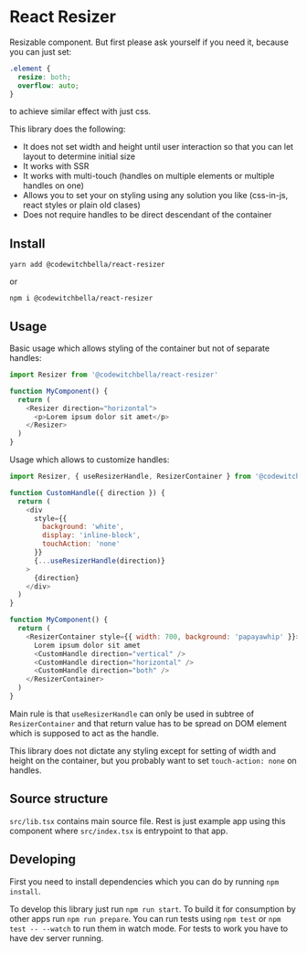# React Resizer

Resizable component. But first please ask yourself if you need it, because you
can just set:
```css
.element {
  resize: both;
  overflow: auto;
}
```
to achieve similar effect with just css.

This library does the following:

- It does not set width and height until user interaction so that you can let layout to determine initial size
- It works with SSR
- It works with multi-touch (handles on multiple elements or multiple handles on one)
- Allows you to set your on styling using any solution you like (css-in-js, react styles or plain old clases)
- Does not require handles to be direct descendant of the container

## Install

`yarn add @codewitchbella/react-resizer`

or

`npm i @codewitchbella/react-resizer`

## Usage

Basic usage which allows styling of the container but not of separate handles:

```js
import Resizer from '@codewitchbella/react-resizer'

function MyComponent() {
  return (
    <Resizer direction="horizontal">
      <p>Lorem ipsum dolor sit amet</p>
    </Resizer>
  )
}
```

Usage which allows to customize handles:

```js
import Resizer, { useResizerHandle, ResizerContainer } from '@codewitchbella/react-resizer'

function CustomHandle({ direction }) {
  return (
    <div
      style={{
        background: 'white',
        display: 'inline-block',
        touchAction: 'none'
      }}
      {...useResizerHandle(direction)}
    >
      {direction}
    </div>
  )
}

function MyComponent() {
  return (
    <ResizerContainer style={{ width: 700, background: 'papayawhip' }}>
      Lorem ipsum dolor sit amet
      <CustomHandle direction="vertical" />
      <CustomHandle direction="horizontal" />
      <CustomHandle direction="both" />
    </ResizerContainer>
  )
}
```

Main rule is that `useResizerHandle` can only be used in subtree of 
`ResizerContainer` and that return value has to be spread on DOM element which
is supposed to act as the handle.

This library does not dictate any styling except for setting of width and height
on the container, but you probably want to set `touch-action: none` on handles.

## Source structure

`src/lib.tsx` contains main source file. Rest is just example app using this
component where `src/index.tsx` is entrypoint to that app.

## Developing

First you need to install dependencies which you can do by running `npm install`.

To develop this library just run `npm run start`. To build it for consumption by
other apps run `npm run prepare`. You can run tests using `npm test` or
`npm test -- --watch` to run them in watch mode. For tests to work you have to
have dev server running.

